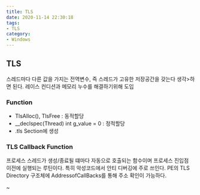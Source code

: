 ```yaml
---
title: TLS
date: 2020-11-14 22:30:18
tags:
- TLS
category:
- Windows
---
```


## TLS

스레드마다 다른 값을 가지는 전역변수, 즉 스레드가 고유한 저장공간을 갖는다 생각>하면 된다. 레이스 컨디션과 메모리 누수를 해결하기위해 도입

### Function

- TlsAlloc(), TlsFree : 동적할당
- __declspec(Thread) int g_value = 0 : 정적할당
- .tls Section에 생성

### TLS Callback Function

프로세스 스레드가 생성/종료될 떄마다 자동으로 호출되는 함수이며 프로세스 진입점 이전에 실행되는 루틴이다. 특히 악성코드에서 안티 디버깅에 주로 쓰인다.
PE의 TLS Directory 구조체에 AddressofCallBacks를 통해 주소 확인이 가능하다.



~

